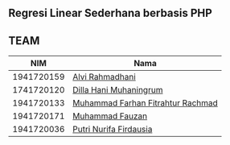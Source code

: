 ## Regresi Linear Sederhana berbasis PHP ##

## TEAM
|NIM	    |Nama				                |
|-----------|-----------------------------------|
|1941720159 |[Alvi Rahmadhani](https://github.com/alvirahmadhani01)
|1741720120 |[Dilla Hani Muhaningrum](https://github.com/hanidilla)
|1941720133 |[Muhammad Farhan Fitrahtur Rachmad](https://github.com/farhanfr)
|1941720171 |[Muhammad Fauzan](https://github.com/fauzanmuh)
|1941720036 |[Putri Nurifa Firdausia](https://github.com/putrinurifa)